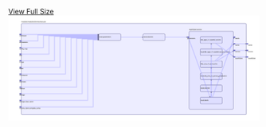 [View Full Size](https://raw.githubusercontent.com/mingfang/terraform-k8s-modules/master/modules/dremio/executor/diagram.svg?sanitize=true)<img src="diagram.svg"/>
